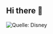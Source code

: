 ## Hi there 👋

<!--
**felixbarsch/felixbarsch** is a ✨ _special_ ✨ repository because its `README.md` (this file) appears on your GitHub profile.

Here are some ideas to get you started:

- 🔭 I’m currently working on ...
- 🌱 I’m currently learning ...
- 👯 I’m looking to collaborate on ...
- 🤔 I’m looking for help with ...
- 💬 Ask me about ...
- 📫 How to reach me: ...
- 😄 Pronouns: ...
- ⚡ Fun fact: ...
-->
![Quelle: Disney](https://scontent-muc2-1.xx.fbcdn.net/v/t39.30808-6/468927001_10160955122295954_3565313437944429041_n.jpg?_nc_cat=101&ccb=1-7&_nc_sid=9eae26&_nc_ohc=8XBq9gAoVTUQ7kNvwFIr07y&_nc_oc=Adl1Rw50ZbG3tUfBQMrsJNgU4J2fmOsEGFLgTuPemkCL0wv9aZhRKMP23uf2AknN9wQ&_nc_zt=23&_nc_ht=scontent-muc2-1.xx&_nc_gid=Wm0fidqZuIWLkd5CXDDkLA&oh=00_AfbTK5lgWiqDDXhUDrGnNkRU1ZgO61YyR7EehZPIYjpFRA&oe=68CEF094)
